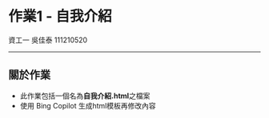 # 作業1 - 自我介紹
資工一 吳佳泰 111210520

---

## 關於作業

* 此作業包括一個名為**自我介紹.html**之檔案
* 使用 Bing Copilot 生成html模板再修改內容
